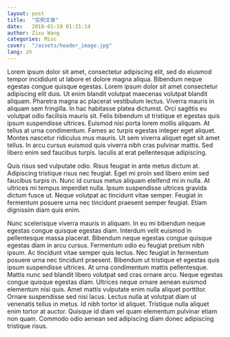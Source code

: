 ```yaml
---
layout: post
title:  "实例文章"
date:   2018-01-19 01:31:14
author: Zixu Wang
categories: Misc
cover:  "/assets/header_image.jpg"
lang: zh
---
```


Lorem ipsum dolor sit amet, consectetur adipiscing elit, sed do eiusmod tempor incididunt ut labore et dolore magna aliqua. Bibendum neque egestas congue quisque egestas. Lorem ipsum dolor sit amet consectetur adipiscing elit duis. Ut enim blandit volutpat maecenas volutpat blandit aliquam. Pharetra magna ac placerat vestibulum lectus. Viverra mauris in aliquam sem fringilla. In hac habitasse platea dictumst. Orci sagittis eu volutpat odio facilisis mauris sit. Felis bibendum ut tristique et egestas quis ipsum suspendisse ultrices. Euismod nisi porta lorem mollis aliquam. At tellus at urna condimentum. Fames ac turpis egestas integer eget aliquet. Montes nascetur ridiculus mus mauris. Ut sem viverra aliquet eget sit amet tellus. In arcu cursus euismod quis viverra nibh cras pulvinar mattis. Sed libero enim sed faucibus turpis. Iaculis at erat pellentesque adipiscing.

Quis risus sed vulputate odio. Risus feugiat in ante metus dictum at. Adipiscing tristique risus nec feugiat. Eget mi proin sed libero enim sed faucibus turpis in. Nunc id cursus metus aliquam eleifend mi in nulla. At ultrices mi tempus imperdiet nulla. Ipsum suspendisse ultrices gravida dictum fusce ut. Neque volutpat ac tincidunt vitae semper. Feugiat in fermentum posuere urna nec tincidunt praesent semper feugiat. Etiam dignissim diam quis enim.

Nunc scelerisque viverra mauris in aliquam. In eu mi bibendum neque egestas congue quisque egestas diam. Interdum velit euismod in pellentesque massa placerat. Bibendum neque egestas congue quisque egestas diam in arcu cursus. Fermentum odio eu feugiat pretium nibh ipsum. Ac tincidunt vitae semper quis lectus. Nec feugiat in fermentum posuere urna nec tincidunt praesent. Bibendum ut tristique et egestas quis ipsum suspendisse ultrices. At urna condimentum mattis pellentesque. Mattis nunc sed blandit libero volutpat sed cras ornare arcu. Neque egestas congue quisque egestas diam. Ultrices neque ornare aenean euismod elementum nisi quis. Amet mattis vulputate enim nulla aliquet porttitor. Ornare suspendisse sed nisi lacus. Lectus nulla at volutpat diam ut venenatis tellus in metus. Id nibh tortor id aliquet. Tristique nulla aliquet enim tortor at auctor. Quisque id diam vel quam elementum pulvinar etiam non quam. Commodo odio aenean sed adipiscing diam donec adipiscing tristique risus.
